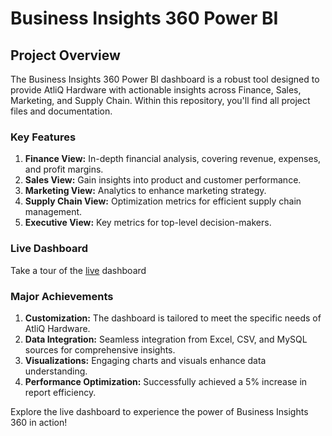 # Business Insights 360 Power BI

## Project Overview
The Business Insights 360 Power BI dashboard is a robust tool designed to provide AtliQ Hardware with actionable insights across Finance, Sales, Marketing, and Supply Chain. Within this repository, you'll find all project files and documentation.

### Key Features
1. **Finance View:** In-depth financial analysis, covering revenue, expenses, and profit margins.
2. **Sales View:** Gain insights into product and customer performance.
3. **Marketing View:** Analytics to enhance marketing strategy.
4. **Supply Chain View:** Optimization metrics for efficient supply chain management.
5. **Executive View:** Key metrics for top-level decision-makers.

### Live Dashboard
Take a tour of the [live](https://app.powerbi.com/view?r=eyJrIjoiYWU1YjVjZmYtMGQ2OC00MzU4LWEyZWUtYTJjYjNkMDVhY2I3IiwidCI6ImM2ZTU0OWIzLTVmNDUtNDAzMi1hYWU5LWQ0MjQ0ZGM1YjJjNCJ9) dashboard 

### Major Achievements
1. **Customization:** The dashboard is tailored to meet the specific needs of AtliQ Hardware.
2. **Data Integration:** Seamless integration from Excel, CSV, and MySQL sources for comprehensive insights.
3. **Visualizations:** Engaging charts and visuals enhance data understanding.
4. **Performance Optimization:** Successfully achieved a 5% increase in report efficiency.

Explore the live dashboard to experience the power of Business Insights 360 in action!
